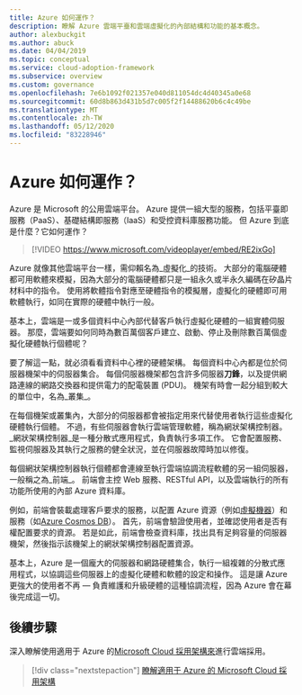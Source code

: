```yaml
---
title: Azure 如何運作？
description: 瞭解 Azure 雲端平臺和雲端虛擬化的內部結構和功能的基本概念。
author: alexbuckgit
ms.author: abuck
ms.date: 04/04/2019
ms.topic: conceptual
ms.service: cloud-adoption-framework
ms.subservice: overview
ms.custom: governance
ms.openlocfilehash: 7e6b1092f021357e040d811054dc4d40345a0e68
ms.sourcegitcommit: 60d8b863d431b5d7c005f2f14488620b6c4c49be
ms.translationtype: MT
ms.contentlocale: zh-TW
ms.lasthandoff: 05/12/2020
ms.locfileid: "83228946"
---
```

<!-- cSpell:ignore PDU -->

<!-- markdownlint-disable MD026 -->

# <a name="how-does-azure-work"></a>Azure 如何運作？

Azure 是 Microsoft 的公用雲端平台。 Azure 提供一組大型的服務，包括平臺即服務（PaaS）、基礎結構即服務（IaaS）和受控資料庫服務功能。 但 Azure 到底是什麼？它如何運作？

<!-- markdownlint-disable MD034 -->

> [!VIDEO https://www.microsoft.com/videoplayer/embed/RE2ixGo]

Azure 就像其他雲端平台一樣，需仰賴名為_虛擬化_的技術。 大部分的電腦硬體都可用軟體來模擬，因為大部分的電腦硬體都只是一組永久或半永久編碼在矽晶片材料中的指令。 使用將軟體指令對應至硬體指令的模擬層，虛擬化的硬體即可用軟體執行，如同在實際的硬體中執行一般。

基本上，雲端是一或多個資料中心內部代替客戶執行虛擬化硬體的一組實體伺服器。 那麼，雲端要如何同時為數百萬個客戶建立、啟動、停止及刪除數百萬個虛擬化硬體執行個體呢？

要了解這一點，就必須看看資料中心裡的硬體架構。 每個資料中心內都是位於伺服器機架中的伺服器集合。 每個伺服器機架都包含許多伺服器**刀鋒**，以及提供網路連線的網路交換器和提供電力的配電裝置 (PDU)。 機架有時會一起分組到較大的單位中，名為_叢集_。

在每個機架或叢集內，大部分的伺服器都會被指定用來代替使用者執行這些虛擬化硬體執行個體。 不過，有些伺服器會執行雲端管理軟體，稱為網狀架構控制器。 _網狀架構控制器_是一種分散式應用程式，負責執行多項工作。 它會配置服務、監視伺服器及其執行之服務的健全狀況，並在伺服器故障時加以修復。

每個網狀架構控制器執行個體都會連線至執行雲端協調流程軟體的另一組伺服器，一般稱之為_前端_。 前端會主控 Web 服務、RESTful API，以及雲端執行的所有功能所使用的內部 Azure 資料庫。

例如，前端會裝載處理客戶要求的服務，以配置 Azure 資源（例如[虛擬機器](https://docs.microsoft.com/azure/virtual-machines)）和服務（如[Azure Cosmos DB](https://docs.microsoft.com/azure/cosmos-db/introduction)）。 首先，前端會驗證使用者，並確認使用者是否有權配置要求的資源。 若是如此，前端會檢查資料庫，找出具有足夠容量的伺服器機架，然後指示該機架上的網狀架構控制器配置資源。

基本上，Azure 是一個龐大的伺服器和網路硬體集合，執行一組複雜的分散式應用程式，以協調這些伺服器上的虛擬化硬體和軟體的設定和操作。 這是讓 Azure 更強大的使用者不再 &mdash; 負責維護和升級硬體的這種協調流程，因為 Azure 會在幕後完成這一切。

## <a name="next-steps"></a>後續步驟

深入瞭解使用適用于 Azure 的[Microsoft Cloud 採用架構來](../index.yml)進行雲端採用。

> [!div class="nextstepaction"]
> [瞭解適用于 Azure 的 Microsoft Cloud 採用架構](../index.yml)
